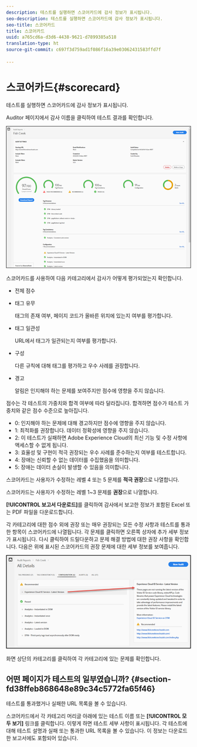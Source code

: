 ```yaml
---
description: 테스트를 실행하면 스코어카드에 감사 정보가 표시됩니다.
seo-description: 테스트를 실행하면 스코어카드에 감사 정보가 표시됩니다.
seo-title: 스코어카드
title: 스코어카드
uuid: a765cd6a-d3d6-4438-9621-d7899385a518
translation-type: ht
source-git-commit: c697f3d759ad1f086f16a39e03062431583ffd7f

---
```



# 스코어카드{#scorecard}

테스트를 실행하면 스코어카드에 감사 정보가 표시됩니다.

Auditor 페이지에서 감사 이름을 클릭하여 테스트 결과를 확인합니다.

![](assets/report.png)

스코어카드를 사용하여 다음 카테고리에서 감사가 어떻게 평가되었는지 확인합니다.

* 전체 점수
* 태그 유무

   태그의 존재 여부, 페이지 코드가 올바른 위치에 있는지 여부를 평가합니다.
* 태그 일관성

   URL에서 태그가 일관되는지 여부를 평가합니다.
* 구성

   다른 규칙에 대해 태그를 평가하고 우수 사례를 권장합니다.
* 경고

   알림은 인지해야 하는 문제를 보여주지만 점수에 영향을 주지 않습니다.

점수는 각 테스트의 가중치와 합격 여부에 따라 달라집니다. 합격하면 점수가 테스트 가중치와 같은 점수 수준으로 높아집니다.

* 0: 인지해야 하는 문제에 대해 경고하지만 점수에 영향을 주지 않습니다.
* 1: 최적화를 권장합니다. 데이터 정확성에 영향을 주지 않습니다.
* 2: 이 테스트가 실패하면 Adobe Experience Cloud의 최신 기능 및 수정 사항에 액세스할 수 없게 됩니다.
* 3: 효율성 및 구현이 적극 권장되는 우수 사례를 준수하는지 여부를 테스트합니다.
* 4: 장애는 신뢰할 수 없는 데이터를 수집했음을 의미합니다.
* 5: 장애는 데이터 손실이 발생할 수 있음을 의미합니다.

스코어카드는 사용자가 수정하는 레벨 4 또는 5 문제를 **적극 권장**&#x200B;으로 나열합니다.

스코어카드는 사용자가 수정하는 레벨 1~3 문제를 **권장**&#x200B;으로 나열합니다.

**[!UICONTROL 보고서 다운로드]**&#x200B;를 클릭하여 감사에서 보고한 정보가 포함된 Excel 또는 PDF 파일을 다운로드합니다.

각 카테고리에 대한 점수 외에 권장 또는 매우 권장되는 모든 수정 사항과 테스트를 통과한 항목이 스코어카드에 나열됩니다. 각 문제를 클릭하면 오른쪽 상자에 추가 세부 정보가 표시됩니다. 다시 클릭하여 드릴다운하고 문제 해결 방법에 대한 권장 사항을 확인합니다. 다음은 위에 표시된 스코어카드의 권장 문제에 대한 세부 정보를 보여줍니다.

![](assets/report-issue-details.png)

화면 상단의 카테고리를 클릭하여 각 카테고리에 있는 문제를 확인합니다.

## 어떤 페이지가 테스트의 일부였습니까? {#section-fd38ffeb868648e89c34c5772fa65f46}

테스트를 통과했거나 실패한 URL 목록을 볼 수 있습니다.

스코어카드에서 각 카테고리 머리글 아래에 있는 테스트 이름 또는 **[!UICONTROL 모두 보기]** 링크를 클릭합니다. 이렇게 하면 테스트 세부 사항이 표시됩니다. 각 테스트에 대해 테스트 설명과 실패 또는 통과한 URL 목록을 볼 수 있습니다. 이 정보는 다운로드한 보고서에도 포함되어 있습니다.

